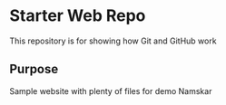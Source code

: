 # Starter Web Repo

This repository is for showing how Git and GitHub work

## Purpose

Sample website with plenty of files for demo
Namskar

